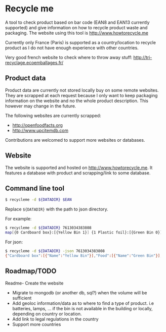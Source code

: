 # Recycle me

A tool to check product based on bar code (EAN8 and EAN13 currently supported) and give information on how to recycle product waste and packaging.
The website using this tool is http://www.howtorecycle.me

Currently only France (Paris) is supported as a country/location to recycle product as I do not have enough experience with other countries.

Very good french website to check where to throw away stuff: http://tri-recyclage.ecoemballages.fr/

## Product data

Product data are currently not stored locally buy on some remote websites.
They are scrapped at each request because I only want to keep packaging information on the website and no the whole product description.
This however may change in the future.

The following websites are currently scrapped:
- http://openfoodfacts.org
- http://www.upcitemdb.com

Contributions are welcomed to support more websites or databases.

## Website

The website is supported and hosted on http://www.howtorecycle.me.
It features a database with product and scrapping/link to some database.


## Command line tool

```bash
$ recycleme -d ${DATADIR} $EAN
```
Replace `${DATADIR}` with the path to json directory.

For example:

```bash
$ recycleme -d ${DATADIR} 7613034383808
map[{0 Cardboard box}:[{Yellow Bin 1}] {1 Plastic foil}:[{Green Bin 0}] {4 Food}:[{Green Bin 0}]]
```

For json:
```bash
$ recycleme -d ${DATADIR} -json 7613034383808
{"Cardboard box":[{"Name":"Yellow Bin"}],"Food":[{"Name":"Green Bin"}],"Plastic foil":[{"Name":"Green Bin"}]}
```


## Roadmap/TODO

Readme- Create the website
- Migrate to mongodb (or another db, sql?) when the volume will be sufficient
- Add geoloc information/data as to where to find a type of product. i.e batteries, lamps, ... if the bin is not available in the building or locally, depending on country or location.
- Add link to legal regulations in the country
- Support more countries

